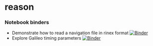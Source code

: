 
<h1>reason</h1>

### Notebook binders
- Demonstrate how to read a navigation file in rinex format [![Binder](https://mybinder.org/badge_logo.svg)](https://mybinder.org/v2/gh/coandrei/reason/HEAD?filepath=notebook%2Fexample_navdata.ipynb)
- Explore Galileo timing parameters [![Binder](https://mybinder.org/badge_logo.svg)](https://mybinder.org/v2/gh/coandrei/reason/0f23280f3f27476644eba3cd5a9b64c89faceab5)
